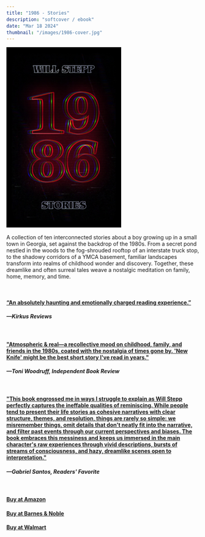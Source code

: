 ```yaml
---
title: "1986 - Stories"
description: "softcover / ebook"
date: "Mar 18 2024"
thumbnail: "/images/1986-cover.jpg"
---
```


![1986 - Book Cover](../../../images/1986-cover-thumb.jpg)

A collection of ten interconnected stories about a boy growing up in a small town in Georgia, set against the backdrop of the 1980s. From a secret pond nestled in the woods to the fog-shrouded rooftop of an interstate truck stop, to the shadowy corridors of a YMCA basement, familiar landscapes transform into realms of childhood wonder and discovery. Together, these dreamlike and often surreal tales weave a nostalgic meditation on family, home, memory, and time.

<br />

#### [“An absolutely haunting and emotionally charged reading experience.”](https://www.kirkusreviews.com/book-reviews/will-stepp/1986-stories/)
#### *—Kirkus Reviews*  

<br />

#### ["Atmospheric & real—a recollective mood on childhood, family, and friends in the 1980s, coated with the nostalgia of times gone by. 'New Knife' might be the best short story I've read in years."](https://independentbookreview.com/2024/11/01/book-review-1986-by-will-stepp/)
#### *—Toni Woodruff, Independent Book Review*  

<br />

#### ["This book engrossed me in ways I struggle to explain as Will Stepp perfectly captures the ineffable qualities of reminiscing. While people tend to present their life stories as cohesive narratives with clear structure, themes, and resolution, things are rarely so simple: we misremember things, omit details that don't neatly fit into the narrative, and filter past events through our current perspectives and biases. The book embraces this messiness and keeps us immersed in the main character's raw experiences through vivid descriptions, bursts of streams of consciousness, and hazy, dreamlike scenes open to interpretation."](https://readersfavorite.com/book-review/1986)
#### *—Gabriel Santos, Readers' Favorite*

<br />

#### [Buy at Amazon](https://www.amazon.com/1986-Stories-Will-Stepp/dp/B0DJGBL22Y)
#### [Buy at Barnes & Noble](https://www.barnesandnoble.com/w/1986-will-stepp/1146381386)
#### [Buy at Walmart](https://www.walmart.com/ip/1986-Stories-Paperback-9798991503600/12989019729)